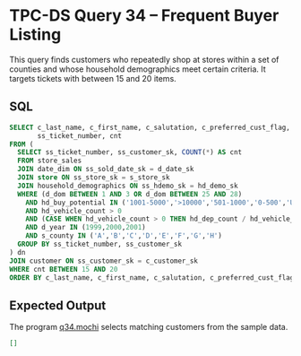 # TPC-DS Query 34 – Frequent Buyer Listing

This query finds customers who repeatedly shop at stores within a set of counties and whose household demographics meet certain criteria. It targets tickets with between 15 and 20 items.

## SQL
```sql
SELECT c_last_name, c_first_name, c_salutation, c_preferred_cust_flag,
       ss_ticket_number, cnt
FROM (
  SELECT ss_ticket_number, ss_customer_sk, COUNT(*) AS cnt
  FROM store_sales
  JOIN date_dim ON ss_sold_date_sk = d_date_sk
  JOIN store ON ss_store_sk = s_store_sk
  JOIN household_demographics ON ss_hdemo_sk = hd_demo_sk
  WHERE (d_dom BETWEEN 1 AND 3 OR d_dom BETWEEN 25 AND 28)
    AND hd_buy_potential IN ('1001-5000','>10000','501-1000','0-500','Unknown','5001-10000')
    AND hd_vehicle_count > 0
    AND (CASE WHEN hd_vehicle_count > 0 THEN hd_dep_count / hd_vehicle_count ELSE NULL END) > 1.2
    AND d_year IN (1999,2000,2001)
    AND s_county IN ('A','B','C','D','E','F','G','H')
  GROUP BY ss_ticket_number, ss_customer_sk
) dn
JOIN customer ON ss_customer_sk = c_customer_sk
WHERE cnt BETWEEN 15 AND 20
ORDER BY c_last_name, c_first_name, c_salutation, c_preferred_cust_flag DESC, ss_ticket_number;
```

## Expected Output
The program [q34.mochi](./q34.mochi) selects matching customers from the sample data.
```json
[]
```
